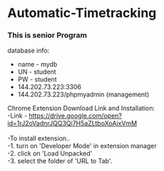 # Automatic-Timetracking
### This is senior Program

database info:
- name - mydb<br />
- UN - student<br />
- PW - student<br />
- 144.202.73.223:3306<br />
- 144.202.73.223/phpmyadmin (management)<br />

Chrome Extension Download Link and Installation:<br />
-Link - https://drive.google.com/open?id=1rJ2oVadnrJQQ3Qi7H5aZLtboXoAjxVmM<br /><br />
-To install extension..<br />
-1. turn on 'Developer Mode' in extension manager <br />
-2. click on 'Load Unpacked' <br />
-3. select the folder of 'URL to Tab'. <br />
